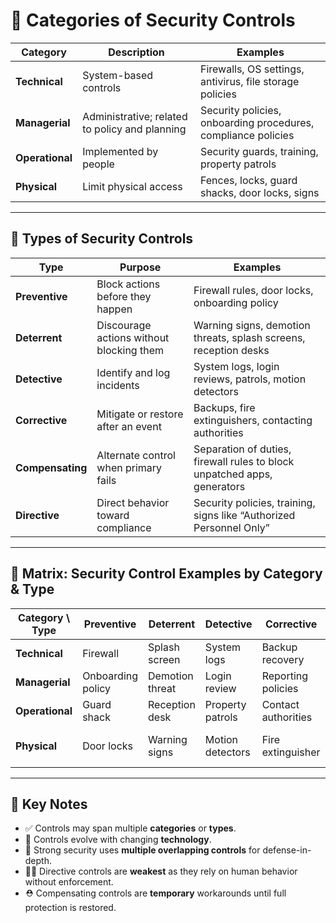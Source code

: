 # 🔐 Categories of Security Controls

| **Category**   | **Description**                                           | **Examples**                                                |
|----------------|-----------------------------------------------------------|-------------------------------------------------------------|
| **Technical**  | System-based controls                                     | Firewalls, OS settings, antivirus, file storage policies     |
| **Managerial** | Administrative; related to policy and planning            | Security policies, onboarding procedures, compliance policies|
| **Operational**| Implemented by people                                     | Security guards, training, property patrols                 |
| **Physical**   | Limit physical access                                     | Fences, locks, guard shacks, door locks, signs              |

---

## 🔄 Types of Security Controls

| **Type**         | **Purpose**                                         | **Examples**                                                                      |
|------------------|-----------------------------------------------------|-----------------------------------------------------------------------------------|
| **Preventive**   | Block actions before they happen                    | Firewall rules, door locks, onboarding policy                                     |
| **Deterrent**    | Discourage actions without blocking them            | Warning signs, demotion threats, splash screens, reception desks                  |
| **Detective**    | Identify and log incidents                          | System logs, login reviews, patrols, motion detectors                             |
| **Corrective**   | Mitigate or restore after an event                  | Backups, fire extinguishers, contacting authorities                               |
| **Compensating** | Alternate control when primary fails                | Separation of duties, firewall rules to block unpatched apps, generators          |
| **Directive**    | Direct behavior toward compliance                   | Security policies, training, signs like “Authorized Personnel Only”               |

---

## 🧩 Matrix: Security Control Examples by Category & Type

| **Category \ Type** | **Preventive**       | **Deterrent**         | **Detective**        | **Corrective**         | **Compensating**              | **Directive**                    |
|----------------------|----------------------|------------------------|-----------------------|--------------------------|-------------------------------|----------------------------------|
| **Technical**        | Firewall             | Splash screen          | System logs           | Backup recovery          | Firewall blocks app            | File storage policy              |
| **Managerial**       | Onboarding policy    | Demotion threat        | Login review          | Reporting policies       | Separation of duties           | Compliance policies              |
| **Operational**      | Guard shack          | Reception desk         | Property patrols      | Contact authorities       | Require multiple staff         | Security training                |
| **Physical**         | Door locks           | Warning signs          | Motion detectors      | Fire extinguisher         | Generator after outage         | “Authorized Personnel Only” sign|

---

## 📌 Key Notes

- ✅ Controls may span multiple **categories** or **types**.
- 🔁 Controls evolve with changing **technology**.
- 🧱 Strong security uses **multiple overlapping controls** for defense-in-depth.
- 🧑‍💼 Directive controls are **weakest** as they rely on human behavior without enforcement.
- ⛑ Compensating controls are **temporary** workarounds until full protection is restored.
